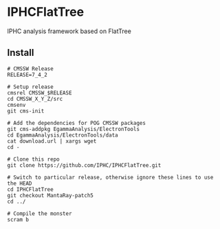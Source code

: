 IPHCFlatTree
============

IPHC analysis framework based on FlatTree

Install
-------

```
# CMSSW Release
RELEASE=7_4_2

# Setup release
cmsrel CMSSW_$RELEASE
cd CMSSW_X_Y_Z/src
cmsenv
git cms-init

# Add the dependencies for POG CMSSW packages
git cms-addpkg EgammaAnalysis/ElectronTools
cd EgammaAnalysis/ElectronTools/data
cat download.url | xargs wget
cd -

# Clone this repo
git clone https://github.com/IPHC/IPHCFlatTree.git

# Switch to particular release, otherwise ignore these lines to use the HEAD
cd IPHCFlatTree
git checkout MantaRay-patch5
cd ../

# Compile the monster
scram b
```
